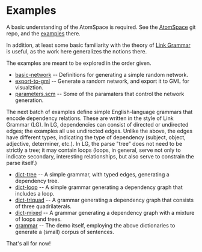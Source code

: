 
Examples
========
A basic understanding of the AtomSpace is required. See the
[AtomSpace](https://github.com/opencog/atomspace) git repo, and the
[examples](https://github.com/opencog/atomspace/examples) there.

In addition, at least some basic familiarity with the theory of
[Link Grammar](https://www.abisource.com/projects/link-grammar/)
is useful, as the work here generalizes the notions there.

The examples are meant to be explored in the order given.

* [basic-network](basic-network.scm) --
     Definitions for generating a simple random network.
* [export-to-gml](export-to-gml.scm) --
     Generate a random network, and export it to GML for visualztion.
* [parameters.scm](parameters.scm) --
     Some of the paramaters that control the network generation.

The next batch of examples define simple English-language grammars that
encode dependency relations. These are written in the style of Link
Grammar (LG). In LG, dependencies can consist of directed or undirected
edges; the examples all use undirected edges. Unlike the above, the
edges have different types, indicating the type of dependency (subject,
object, adjective, determiner, etc.). In LG, the parse "tree" does not
need to be strictly a tree; it may contain loops (loops, in general,
serve not only to indicate secondary, interesting relationships, but
also serve to constrain the parse itself.)

* [dict-tree](dict-tree.scm) --
     A simple grammar, with typed edges, generating a dependency tree.
* [dict-loop](dict-loop.scm) --
     A simple grammar generating a dependency graph that includes a loop.
* [dict-triquad](dict-triquad.scm) --
     A grammar generating a dependency graph that consists of three
     quadrilaterals.
* [dict-mixed](dict-mixed.scm) --
     A grammar generating a dependency graph with a mixture of loops and
     trees.
* [grammar](grammar.scm) --
     The demo itself, employing the above dictionaries to generate a
     (small) corpus of sentences.

That's all for now!
